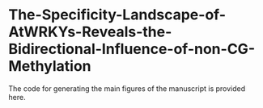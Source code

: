 # The-Specificity-Landscape-of-AtWRKYs-Reveals-the-Bidirectional-Influence-of-non-CG-Methylation
The code for generating the main figures of the manuscript is provided here.

